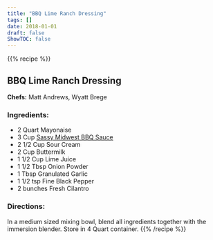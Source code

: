 ```yaml
---
title: "BBQ Lime Ranch Dressing"
tags: []
date: 2018-01-01
draft: false
ShowTOC: false
---
```


{{% recipe %}}

## BBQ Lime Ranch Dressing

**Chefs:** Matt Andrews, Wyatt Brege



### Ingredients:

-   2 Quart Mayonaise
-   3 Cup [Sassy Midwest BBQ Sauce](/recipes/pro/bbq-sauce-midwest-style/)
-   2 1/2 Cup Sour Cream
-   2 Cup Buttermilk
-   1 1/2 Cup Lime Juice
-   1 1/2 Tbsp Onion Powder
-   1 Tbsp Granulated Garlic
-   1 1/2 tsp Fine Black Pepper
-   2 bunches Fresh Cilantro

### Directions: 

In a medium sized mixing bowl, blend all ingredients together with the
immersion blender. Store in 4 Quart container.
{{% /recipe %}}
